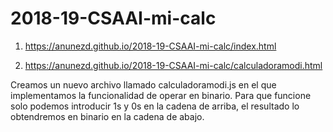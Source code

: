 # 2018-19-CSAAI-mi-calc
1. https://anunezd.github.io/2018-19-CSAAI-mi-calc/index.html

2. https://anunezd.github.io/2018-19-CSAAI-mi-calc/calculadoramodi.html

Creamos un nuevo archivo llamado calculadoramodi.js en el que implementamos la
funcionalidad de operar en binario.
Para que funcione solo podemos introducir 1s y 0s en la cadena de arriba,
el resultado lo obtendremos en binario en la cadena de abajo.
